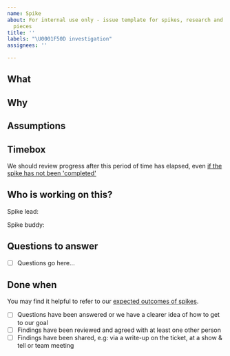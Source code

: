 ```yaml
---
name: Spike
about: For internal use only - issue template for spikes, research and investigation
  pieces
title: ''
labels: "\U0001F50D investigation"
assignees: ''

---
```


<!--
  This is a template for creating issues for spikes, research and investigation pieces.
  If you're unsure whether a spike is appropriate, read this guidance on using spikes: https://docs.google.com/document/d/17W_d0aYszgh7HTgnTHZLxXDu_TJyu8zzWt_lXH8VaHA/edit#
-->

## What

## Why

## Assumptions

<!-- Any assumptions about this piece of work which may be helpful to document -->

## Timebox

<!-- e.g: 2 days -->

We should review progress after this period of time has elapsed, even [if the spike has not been 'completed'](https://docs.google.com/document/d/17W_d0aYszgh7HTgnTHZLxXDu_TJyu8zzWt_lXH8VaHA/edit#heading=h.jd56itytegn6)

## Who is working on this?

<!-- We have agreed as a team to trial a process where each spike has a 'lead' and a 'buddy'. It is up to the lead and buddy to agree how much involvement the buddy has. This may vary depending on what the spike is, ranging from heavily involved (pairing) to less involved (reviewing/bouncing ideas off) -->

Spike lead:

Spike buddy:

## Questions to answer

<!-- Remember, smaller and more defined questions are easier to focus in on -->

- [ ] Questions go here...

## Done when

<!-- Template ‘done when ‘ criteria have automatically been added - add/remove/tweak these as appropriate -->

You may find it helpful to refer to our [expected outcomes of spikes](https://docs.google.com/document/d/17W_d0aYszgh7HTgnTHZLxXDu_TJyu8zzWt_lXH8VaHA/edit#heading=h.mmkqzigd11rs).

- [ ] Questions have been answered or we have a clearer idea of how to get to our goal
- [ ] Findings have been reviewed and agreed with at least one other person
- [ ] Findings have been shared, e.g: via a write-up on the ticket, at a show & tell or team meeting
